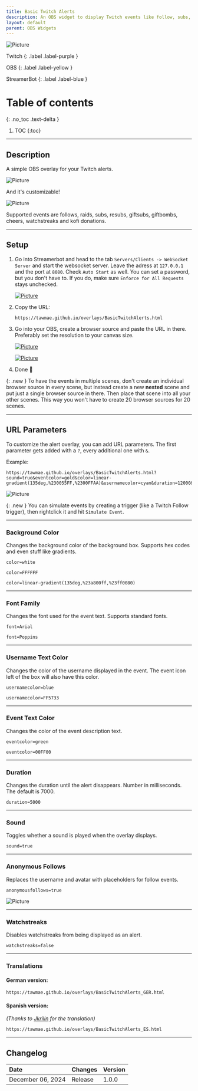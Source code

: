 ```yaml
---
title: Basic Twitch Alerts
description: An OBS widget to display Twitch events like follow, subs, raids and many more...
layout: default
parent: OBS Widgets
---
```


![Picture](assets/general/title_basictwitchalerts.png)

Twitch
{: .label .label-purple }

OBS
{: .label .label-yellow }

StreamerBot
{: .label .label-blue }


# Table of contents
{: .no_toc .text-delta }

1. TOC
{:toc}

---



## <span class="iconify" data-icon="material-symbols:description-outline-sharp" data-inline="false"></span> Description
A simple OBS overlay for your Twitch alerts.

![Picture](assets/media/basic_alerts_title_2.gif)

And it's customizable!

![Picture](assets/media/basic_alerts_title_3.gif)

Supported events are follows, raids, subs, resubs, giftsubs, giftbombs, cheers, watchstreaks and kofi donations.

- - - -

## <span class="iconify" data-icon="tabler:tool" data-inline="false"></span> Setup

1. Go into Streamerbot and head to the tab `Servers/Clients -> WebSocket Server` and start the websocket server. Leave the adress at `127.0.0.1` and the port at `8080`. Check `Auto Start` as well. You can set a password, but you don't have to. If you do, make sure `Enforce for All Requests` stays unchecked.

   [![Picture](assets/media/notif_sb.png)](https://tawmae.github.io/assets/media/notif_sb.png)
   
2. Copy the URL: 
   ```
   https://tawmae.github.io/overlays/BasicTwitchAlerts.html
   ```
   
3. Go into your OBS, create a browser source and paste the URL in there. Preferably set the resolution to your canvas size.
   
   [![Picture](assets/media/notif_obs_1.png)](https://tawmae.github.io/assets/media/notif_obs_1.png)
   
   [![Picture](assets/media/basic_alerts_obs_2.png)](https://tawmae.github.io/assets/media/basic_alerts_obs_2.png)
   
4. Done 🥳

{: .new }
To have the events in multiple scenes, don't create an individual browser source in every scene, but instead create a new **nested** scene and put just a single browser source in there. Then place that scene into all your other scenes. This way you won't have to create 20 browser sources for 20 scenes.

- - - -

## <span class="iconify" data-icon="material-symbols:dataset-linked-sharp" data-inline="false"></span> URL Parameters 

To customize the alert overlay, you can add URL parameters. The first parameter gets added with a `?`, every additional one with `&`.

Example:  
```
https://tawmae.github.io/overlays/BasicTwitchAlerts.html?sound=true&eventcolor=gold&color=linear-gradient(135deg,%230055FF,%2300FFAA)&usernamecolor=cyan&duration=12000&anonymousfollows=true
```

![Picture](assets/media/basic_alerts_example.png)


{: .new }
You can simulate events by creating a trigger (like a Twitch Follow trigger), then rightclick it and hit `Simulate Event`. 

---

### <span class="iconify" data-icon="ion:color-palette" data-inline="false"></span> Background Color

Changes the background color of the background box. Supports hex codes and even stuff like gradients.

`color=white`

`color=FFFFFF`

`color=linear-gradient(135deg,%23a800ff,%23ff0080)`


---

### <span class="iconify" data-icon="mdi:format-font" data-inline="false"></span> Font Family

Changes the font used for the event text. Supports standard fonts.

`font=Arial`

`font=Poppins`

---

### <span class="iconify" data-icon="mdi:account" data-inline="false"></span> Username Text Color

Changes the color of the username displayed in the event. The event icon left of the box will also have this color.

`usernamecolor=blue`

`usernamecolor=FF5733`

---

### <span class="iconify" data-icon="mdi:format-color-text" data-inline="false"></span> Event Text Color

Changes the color of the event description text.

`eventcolor=green`

`eventcolor=00FF00`

---

### <span class="iconify" data-icon="material-symbols:alarm" data-inline="false"></span> Duration

Changes the duration until the alert disappears. Number in milliseconds. The default is 7000.

`duration=5000`

---

### <span class="iconify" data-icon="material-symbols:volume-up-rounded" data-inline="false"></span> Sound

Toggles whether a sound is played when the overlay displays.

`sound=true`

---

### <span class="iconify" data-icon="mdi:account-circle-outline" data-inline="false"></span> Anonymous Follows

Replaces the username and avatar with placeholders for follow events.

`anonymousfollows=true`

![Picture](assets/media/basic_alerts_anon_follows.png)

---

### <span class="iconify" data-icon="mdi:fire" data-inline="false"></span> Watchstreaks

Disables watchstreaks from being displayed as an alert.

`watchstreaks=false`


---

### <span class="iconify" data-icon="material-symbols:language-chinese-array" data-inline="false"></span> Translations

#### <span class="iconify" data-icon="twemoji:flag-germany" data-inline="false"></span> German version:
```
https://tawmae.github.io/overlays/BasicTwitchAlerts_GER.html
```

#### <span class="iconify" data-icon="twemoji:flag-spain" data-inline="false"></span> Spanish version:
*(Thanks to [Jkrilin](https://www.twitch.tv/jkrilin) for the translation)*
```
https://tawmae.github.io/overlays/BasicTwitchAlerts_ES.html
```


---



## <span class="iconify" data-icon="material-symbols:published-with-changes" data-inline="false"></span> Changelog

| Date        | Changes          | Version |
|:-------------|:------------------|:------------------|
| December 06, 2024           | Release | 1.0.0 |
